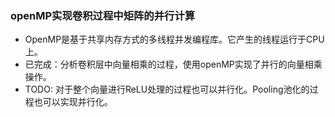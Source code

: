 ### openMP实现卷积过程中矩阵的并行计算
+ OpenMP是基于共享内存方式的多线程并发编程库。它产生的线程运行于CPU上。
+ 已完成：分析卷积层中向量相乘的过程，使用openMP实现了并行的向量相乘操作。
+ TODO: 对于整个向量进行ReLU处理的过程也可以并行化。Pooling池化的过程也可以实现并行化。


